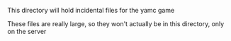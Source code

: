 This directory will hold incidental files for the yamc game

These files are really large, so they won't actually be in this
directory, only on the server


